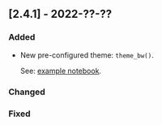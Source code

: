 ## [2.4.1] - 2022-??-??

### Added

- New pre-configured theme: `theme_bw()`. 
    
  See: [example notebook](https://nbviewer.jupyter.org/github/JetBrains/lets-plot/blob/master/docs/f-22c/theme_bw.ipynb).
  
### Changed

### Fixed
